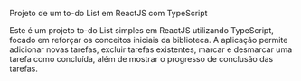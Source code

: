 Projeto de um to-do List em ReactJS com TypeScript


Este é um projeto to-do List simples em ReactJS utilizando TypeScript, focado em reforçar os conceitos iniciais da biblioteca. A aplicação permite adicionar novas tarefas, excluir tarefas existentes, marcar e desmarcar uma tarefa como concluída, além de mostrar o progresso de conclusão das tarefas.
